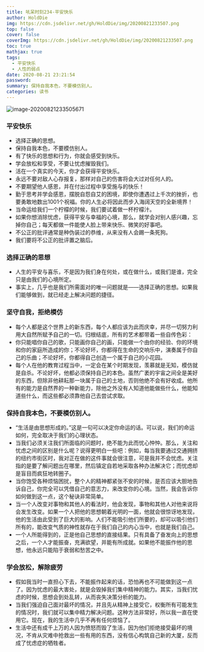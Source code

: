 ```yaml
---
title: 吼呆时刻234-平安快乐
author: HoldDie
img: https://cdn.jsdelivr.net/gh/HoldDie/img/20200821233507.png
top: false
cover: false
coverImg: https://cdn.jsdelivr.net/gh/HoldDie/img/20200821233507.png
toc: true
mathjax: true
tags:
  - 平安快乐
  - 人性的弱点
date: 2020-08-21 23:21:54
password:
summary: 保持自我本色，不要模仿别人。
categories: 读书
---
```


![image-20200821233505671](https://cdn.jsdelivr.net/gh/HoldDie/img/20200821233507.png)

### 平安快乐

- 选择正确的思想。
- 保持自我本色，不要模仿别人。
- 有了快乐的思想和行为，你就会感受到快乐。
- 学会放松和享受，不要让忧虑摧毁我们。
- 活在一个真实的今天，你才会获得平安快乐。
- 永远不要对敌人心存报复，那样对自己的伤害将会大过对任何人的。
- 不要期望他人感恩，并在付出过程中享受施与的快乐！
- 勤于思考并学会感恩，摆脱自怨自艾的困境，即使你遭遇过上千次的挫折，也要勇敢地数出1001个祝福。你的人生必将因此而步入海阔天空的全新境界！
- 当命运给我们一个柠檬的时候，我们要试着做一杯柠檬汁。
- 如果你想消除忧虑，获得平安与幸福的心境，那么，就学会对别人感兴趣，忘掉你自己；每天都做一件能使人脸上带来快乐、微笑的好事吧。
- 不公正的批评通常是种伪装过的恭维，从来没有人会踢一条死狗。
- 我们要将不公正的批评置之脑后。

### **选择正确的思想**

- 人生的平安与喜乐，不是因为我们身在何处，或在做什么，或我们是谁，完全只是由我们的心境所定。
- 事实上，几乎也是我们所需面对的唯一问题就是——选择正确的思想。如果我们能够做到，就已经走上解决问题的捷径。

### **坚守自我，拒绝模仿**

- 每个人都是这个世界上的新东西，每个人都应该为此而庆幸，并尽一切努力利用大自然所赋予自己的一切。归根结底，所有的艺术都带着一些自传色彩：
- 你只能唱你自己的歌，只能画你自己的画，只能做一个由你的经验、你的环境和你的家庭所造成的你；不论好坏，你都得在生命的交响乐中，演奏属于你自己的乐曲；不论好坏，你都得自己创造一个属于自己的小花园。
- 每个人在他的教育过程当中，一定会在某个时期发现，羡慕就是无知，模仿就是自杀。不论好坏，他都必须保持自己的本色。虽然广袤的宇宙之间全是美好的东西，但除非他耕耘那一块属于自己的土地，否则他绝不会有好收成。他所有的能力是自然界的一种新能力，除他之外没有人知道他能做些什么，他能知道些什么，而这些都必须靠他自己去尝试求取。

### **保持自我本色，不要模仿别人。**

- “生活是由思想形成的。”这是一句可以决定你命运的话。可以说，我们的命运如何，完全取决于我们的心理状态。
- 当我们必须关注我们所面临的问题时，绝不能为此而忧心忡忡。那么，关注和忧虑之间的区别是什么呢？说得更明白一些吧：例如，每当我要通过交通拥挤的纽约市街区时，我对正在做的这件事就会很注意，可是我并不会忧虑。关注指的是要了解问题出在哪里，然后镇定自若地采取各种办法解决它；而忧虑却是盲目而疯狂地转圈子。
- 当你饱受各种烦恼困扰，整个人的精神都紧张不安的时候，是否应该大胆地告诉自己，你完全可以凭借自己的意志力，来改变你的心境。当然，我会告诉你如何做到这一点，这个秘诀非常简单。
- 当一个人改变对事物和其他人的看法时，他会发现，事物和其他人对他来说将会发生改变。如果一个人把他的思想朝着光明的一面，他就会很惊讶地发现，他的生活由此受到了巨大的影响。人们不能吸引他们所要的，却可以吸引他们所有的，能改变气质的神性就存在于我们自己的内心当中，也就是我们自己。
- 一个人所能得到的，正是他自己思想的直接结果。只有具备了奋发向上的思想之后，一个人才能振奋，充满欲望，并能有所成就。如果他不能振作他的思想，他永远只能陷于衰弱和愁苦之中。

### **学会放松，解除疲劳**

- 假如我当时一直担心下去，不能振作起来的话，恐怕再也不可能做到这一点了。因为忧虑的最大害处，就是会毁掉我们集中精神的能力。其实，当我们忧虑的时候，思想会到处乱转，从而丧失决策分析的能力。
- 当我们强迫自己面对最坏的情况，并且先从精神上接受它，权衡所有可能发生的情况时，我们就可以集中精力解决问题。这种方法非常好，所以我一直在使用它。现在，我的生活中几乎不再有任何烦恼了。
- 生活中还有成千上万的人因为愤怒而毁了生活，因为他们拒绝接受最坏的境况，不肯从灾难中抢救出一些有用的东西，没有信心构筑自己新的大厦，反而成了忧虑症的牺牲者。